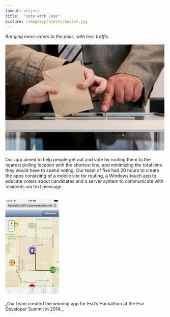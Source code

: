 ```yaml
---
layout: project
title:  "Vote with Ease"
picture: /images/projects/ballot.jpg
---
```

_Bringing more voters to the polls, with less traffic._<br/><br/>
<img src="/images/projects/ballot.jpg" alt="hands dropping ballots into boxes" width="500">
<br/><br/>
Our app aimed to help people get out and vote by routing them to the nearest polling location with the shortest line, and minimizing the total time they would have to spend voting.  Our team of five had 20 hours to create the apps consisting of a mobile site for routing, a Windows touch app to educate voters about candidates and a server system to communicate with residents via text message.<br/><br/>

<img src="/images/projects/voting-app.png" alt="screenshot of the votign app">
<br/><br/>
_Our team created the winning app for Esri’s Hackathon at the Esri Developer Summit in 2014._ 

